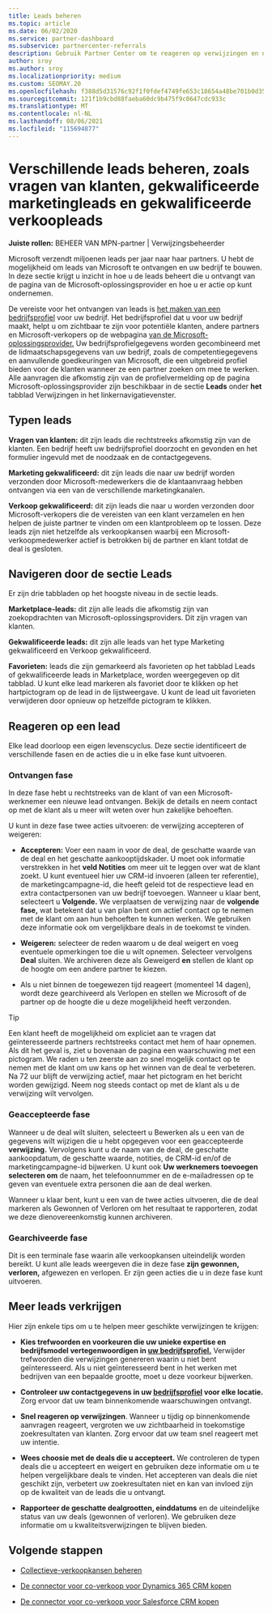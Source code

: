 ```yaml
---
title: Leads beheren
ms.topic: article
ms.date: 06/02/2020
ms.service: partner-dashboard
ms.subservice: partnercenter-referrals
description: Gebruik Partner Center om te reageren op verwijzingen en nieuwe, bestaande en gearchiveerde leads en verwijzingen te beheren. Meer informatie over hoe u in de toekomst meer verwijzingen kunt krijgen.
author: sroy
ms.author: sroy
ms.localizationpriority: medium
ms.custom: SEOMAY.20
ms.openlocfilehash: f388d5d31576c92f1f0fdef4749fe653c18654a48be701b0d356458b8fe7a661
ms.sourcegitcommit: 121f1b9cbd88faeba60dc9b475f9c0647cdc933c
ms.translationtype: MT
ms.contentlocale: nl-NL
ms.lasthandoff: 08/06/2021
ms.locfileid: "115694877"
---
```

# <a name="manage-different-leads-like-customer-inquiries-marketing-qualified-leads-and-sales-qualified-leads"></a>Verschillende leads beheren, zoals vragen van klanten, gekwalificeerde marketingleads en gekwalificeerde verkoopleads

**Juiste rollen:** BEHEER VAN MPN-partner | Verwijzingsbeheerder

Microsoft verzendt miljoenen leads per jaar naar haar partners. U hebt de mogelijkheid om leads van Microsoft te ontvangen en uw bedrijf te bouwen. In deze sectie krijgt u inzicht in hoe u de leads beheert die u ontvangt van de pagina van de Microsoft-oplossingsprovider en hoe u er actie op kunt ondernemen.

De vereiste voor het ontvangen van leads is [het maken van een bedrijfsprofiel](create-a-marketing-profile.md) voor uw bedrijf. Het bedrijfsprofiel dat u voor uw bedrijf maakt, helpt u om zichtbaar te zijn voor potentiële klanten, andere partners en Microsoft-verkopers op de webpagina [van de Microsoft-oplossingsprovider.](https://www.microsoft.com/solution-providers/home) Uw bedrijfsprofielgegevens worden gecombineerd met de lidmaatschapsgegevens van uw bedrijf, zoals de competentiegegevens en aanvullende goedkeuringen van Microsoft, die een uitgebreid profiel bieden voor de klanten wanneer ze een partner zoeken om mee te werken. Alle aanvragen die afkomstig zijn van de profielvermelding op de pagina Microsoft-oplossingsprovider zijn beschikbaar in de sectie **Leads** onder **het** tabblad Verwijzingen in het linkernavigatievenster.

## <a name="types-of-leads"></a>Typen leads

**Vragen van klanten:** dit zijn leads die rechtstreeks afkomstig zijn van de klanten. Een bedrijf heeft uw bedrijfsprofiel doorzocht en gevonden en het formulier ingevuld met de noodzaak en de contactgegevens.

**Marketing gekwalificeerd:** dit zijn leads die naar uw bedrijf worden verzonden door Microsoft-medewerkers die de klantaanvraag hebben ontvangen via een van de verschillende marketingkanalen.

**Verkoop gekwalificeerd:** dit zijn leads die naar u worden verzonden door Microsoft-verkopers die de vereisten van een klant verzamelen en hen helpen de juiste partner te vinden om een klantprobleem op te lossen. Deze leads zijn niet hetzelfde als verkoopkansen waarbij een Microsoft-verkoopmedewerker actief is betrokken bij de partner en klant totdat de deal is gesloten.

## <a name="navigating-the-leads-section"></a>Navigeren door de sectie Leads

Er zijn drie tabbladen op het hoogste niveau in de sectie leads. 

**Marketplace-leads:** dit zijn alle leads die afkomstig zijn van zoekopdrachten van Microsoft-oplossingsproviders. Dit zijn vragen van klanten.

**Gekwalificeerde leads:** dit zijn alle leads van het type Marketing gekwalificeerd en Verkoop gekwalificeerd.

**Favorieten:** leads die zijn gemarkeerd als favorieten op het tabblad Leads of gekwalificeerde leads in Marketplace, worden weergegeven op dit tabblad. U kunt elke lead markeren als favoriet door te klikken op het hartpictogram op de lead in de lijstweergave. U kunt de lead uit favorieten verwijderen door opnieuw op hetzelfde pictogram te klikken.

## <a name="responding-to-a-lead"></a>Reageren op een lead

Elke lead doorloop een eigen levenscyclus. Deze sectie identificeert de verschillende fasen en de acties die u in elke fase kunt uitvoeren.

### <a name="received-stage"></a>Ontvangen fase

In deze fase hebt u rechtstreeks van de klant of van een Microsoft-werknemer een nieuwe lead ontvangen. Bekijk de details en neem contact op met de klant als u meer wilt weten over hun zakelijke behoeften.

U kunt in deze fase twee acties uitvoeren: de verwijzing accepteren of weigeren:

- **Accepteren:** Voer een naam in voor de deal, de geschatte waarde van de deal en het geschatte aankooptijdskader. U moet ook informatie verstrekken in het **veld Notities** om meer uit te leggen over wat de klant zoekt. U kunt eventueel hier uw CRM-id invoeren (alleen ter referentie), de marketingcampagne-id, die heeft geleid tot de respectieve lead en extra contactpersonen van uw bedrijf toevoegen. Wanneer u klaar bent, selecteert u **Volgende.** We verplaatsen de verwijzing naar de **volgende fase,** wat betekent dat u van plan bent om actief contact op te nemen met de klant om aan hun behoeften te kunnen werken. We gebruiken deze informatie ook om vergelijkbare deals in de toekomst te vinden. 

- **Weigeren:** selecteer de reden waarom u de deal weigert en voeg eventuele opmerkingen toe die u wilt opnemen. Selecteer vervolgens **Deal** sluiten. We archiveren deze als Geweigerd **en** stellen de klant op de hoogte om een andere partner te kiezen.

- Als u niet binnen de toegewezen tijd reageert (momenteel 14 dagen),  wordt deze gearchiveerd als Verlopen en stellen we Microsoft of de partner op de hoogte die u deze mogelijkheid heeft verzonden.

> [!TIP]
> Een klant heeft de mogelijkheid om expliciet aan te vragen dat geïnteresseerde partners rechtstreeks contact met hem of haar opnemen. Als dit het geval is, ziet u bovenaan de pagina een waarschuwing met een pictogram. We raden u ten zeerste aan zo snel mogelijk contact op te nemen met de klant om uw kans op het winnen van de deal te verbeteren. Na 72 uur blijft de verwijzing actief, maar het pictogram en het bericht worden gewijzigd. Neem nog steeds contact op met de klant als u de verwijzing wilt vervolgen.

### <a name="accepted-stage"></a>Geaccepteerde fase

Wanneer u de deal wilt sluiten, selecteert u Bewerken als u een van de gegevens wilt wijzigen die u hebt opgegeven voor een geaccepteerde **verwijzing.** Vervolgens kunt u de naam van de deal, de geschatte aankoopdatum, de geschatte waarde, notities, de CRM-id en/of de marketingcampagne-id bijwerken.  U kunt ook **Uw werknemers toevoegen selecteren om** de naam, het telefoonnummer en de e-mailadressen op te geven van eventuele extra personen die aan de deal werken.

Wanneer u klaar bent, kunt u een van de twee  acties  uitvoeren, die de deal markeren als Gewonnen of Verloren om het resultaat te rapporteren, zodat we deze dienovereenkomstig kunnen archiveren.

### <a name="archived-stage"></a>Gearchiveerde fase

Dit is een terminale fase waarin alle verkoopkansen uiteindelijk worden bereikt. U kunt alle leads weergeven die in deze  fase **zijn gewonnen, verloren,** afgewezen en verlopen. Er zijn geen acties die u in deze fase kunt uitvoeren.

## <a name="getting-more-leads"></a>Meer leads verkrijgen

Hier zijn enkele tips om u te helpen meer geschikte verwijzingen te krijgen:

- **Kies trefwoorden en voorkeuren die uw unieke expertise en bedrijfsmodel vertegenwoordigen in [uw bedrijfsprofiel.](create-a-marketing-profile.md)** Verwijder trefwoorden die verwijzingen genereren waarin u niet bent geïnteresseerd. Als u niet geïnteresseerd bent in het werken met bedrijven van een bepaalde grootte, moet u deze voorkeur bijwerken.

- **Controleer uw contactgegevens in uw [bedrijfsprofiel](create-a-marketing-profile.md) voor elke locatie.** Zorg ervoor dat uw team binnenkomende waarschuwingen ontvangt.

- **Snel reageren op verwijzingen**. Wanneer u tijdig op binnenkomende aanvragen reageert, vergroten we uw zichtbaarheid in toekomstige zoekresultaten van klanten. Zorg ervoor dat uw team snel reageert met uw intentie.

- **Wees choosie met de deals die u accepteert.** We controleren de typen deals die u accepteert en weigert en gebruiken deze informatie om u te helpen vergelijkbare deals te vinden. Het accepteren van deals die niet geschikt zijn, verbetert uw zoekresultaten niet en kan van invloed zijn op de kwaliteit van de leads die u ontvangt.

- **Rapporteer de geschatte dealgrootten, einddatums** en de uiteindelijke status van uw deals (gewonnen of verloren). We gebruiken deze informatie om u kwaliteitsverwijzingen te blijven bieden.

## <a name="next-steps"></a>Volgende stappen

- [Collectieve-verkoopkansen beheren](manage-co-sell-opportunities.md)

- [De connector voor co-verkoop voor Dynamics 365 CRM kopen](connector-dynamics.md)

- [De connector voor co-verkoop voor Salesforce CRM kopen](connector-salesforce.md)
